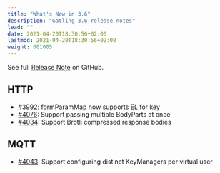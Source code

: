 ```yaml
---
title: "What's New in 3.6"
description: "Gatling 3.6 release notes"
lead: ""
date: 2021-04-20T18:30:56+02:00
lastmod: 2021-04-20T18:30:56+02:00
weight: 001005
---
```


See full [Release Note](https://github.com/gatling/gatling/milestone/98?closed=1) on GitHub.

## HTTP

* [#3992](https://github.com/gatling/gatling/issues/3992): formParamMap now supports EL for key
* [#4076](https://github.com/gatling/gatling/issues/4076): Support passing multiple BodyParts at once
* [#4034](https://github.com/gatling/gatling/issues/4034): Support Brotli compressed response bodies

## MQTT

* [#4043](https://github.com/gatling/gatling/issues/4043): Support configuring distinct KeyManagers per virtual user
